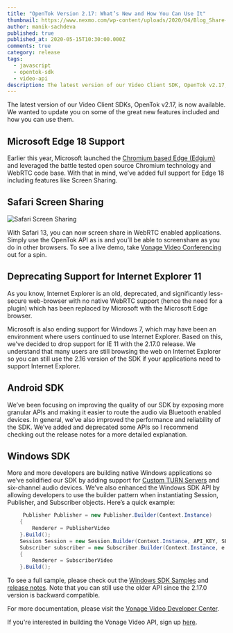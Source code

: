 ```yaml
---
title: "OpenTok Version 2.17: What’s New and How You Can Use It"
thumbnail: https://www.nexmo.com/wp-content/uploads/2020/04/Blog_Share-Your-Screen_1200x600.png
author: manik-sachdeva
published: true
published_at: 2020-05-15T10:30:00.000Z
comments: true
category: release
tags:
  - javascript
  - opentok-sdk
  - video-api
description: The latest version of our Video Client SDK, OpenTok v2.17, is now available. Find here some of the great new features included and how you can use them
---
```


The latest version of our Video Client SDKs, OpenTok v2.17, is now available. We wanted to update you on some of the great new features included and how you can use them.

## Microsoft Edge 18 Support

Earlier this year, Microsoft launched the [Chromium based Edge (Edgium)](https://www.microsoft.com/en-us/edge) and leveraged the battle tested open source Chromium technology and WebRTC code base. With that in mind, we’ve added full support for Edge 18 including features like Screen Sharing.

## Safari Screen Sharing
![Safari Screen Sharing](https://www.nexmo.com/wp-content/uploads/2020/05/safari-screen-sharing.png)

With Safari 13, you can now screen share in WebRTC enabled applications. Simply use the OpenTok API as is and you’ll be able to screenshare as you do in other browsers. To see a live demo, take [Vonage Video Conferencing](https://freeconferencing.vonage.com/) out for a spin.

## Deprecating Support for Internet Explorer 11

As you know, Internet Explorer is an old, deprecated, and significantly less-secure web-browser with no native WebRTC support (hence the need for a plugin) which has been replaced by Microsoft with the Microsoft Edge browser.

Microsoft is also ending support for Windows 7, which may have been an environment where users continued to use Internet Explorer. Based on this, we've decided to drop support for IE 11 with the 2.17.0 release. We understand that many users are still browsing the web on Internet Explorer so you can still use the 2.16 version of the SDK if your applications need to support Internet Explorer.

## Android SDK

We’ve been focusing on improving the quality of our SDK by exposing more granular APIs and making it easier to route the audio via Bluetooth enabled devices. In general, we’ve also improved the performance and reliability of the SDK. We’ve added and deprecated some APIs so I recommend checking out the release notes for a more detailed explanation. 

## Windows SDK

More and more developers are building native Windows applications so we’ve solidified our SDK by adding support for [Custom TURN Servers](https://tokbox.com/developer/guides/configurable-turn-servers/) and six-channel audio devices. We’ve also enhanced the Windows SDK API by allowing developers to use the builder pattern when instantiating Session, Publisher, and Subscriber objects. Here’s a quick example:

```csharp
     Publisher Publisher = new Publisher.Builder(Context.Instance)
    {
        Renderer = PublisherVideo
    }.Build();
    Session Session = new Session.Builder(Context.Instance, API_KEY, SESSION_ID).Build();
    Subscriber subscriber = new Subscriber.Builder(Context.Instance, e.Stream)
    {
        Renderer = SubscriberVideo
    }.Build();
```
To see a full sample, please check out the [Windows SDK Samples](https://github.com/opentok/opentok-windows-sdk-samples/) and [release notes](https://tokbox.com/developer/sdks/windows/release-notes.html). Note that you can still use the older API since the 2.17.0 version is backward compatible.

For more documentation, please visit the [Vonage Video Developer Center](https://tokbox.com/developer/). 

If you're interested in building the Vonage Video API, sign up [here](https://tokbox.com/account/user/signup).